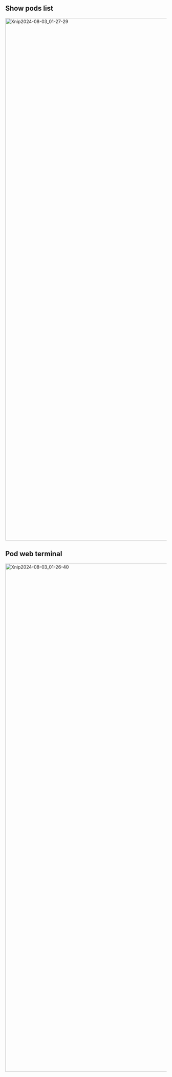 ## Show pods list

<img width="1629" alt="Xnip2024-08-03_01-27-29" src="https://github.com/user-attachments/assets/ed7793e3-3f1a-407d-bf55-29267029db57">

## Pod web terminal
<img width="1585" alt="Xnip2024-08-03_01-26-40" src="https://github.com/user-attachments/assets/b9599436-47d5-4c7e-ab92-0f4f4c0d25e6">
